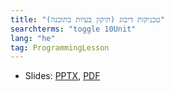 ```yaml
---
title: "טכניקות דיבוג (תיקון בעיות בתוכנה)"
searchterms: "toggle 10Unit"
lang: "he"
tag: ProgrammingLesson
---
```

 <ul>
 <li class="ng-binding">Slides:
 <a href="ProgrammingLessons/Debugging-Hebrew.pptx">PPTX</a>,
 <a href="ProgrammingLessons/Debugging-Hebrew.pptx.pdf">PDF</a>
 </li>
 </ul>
